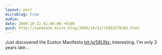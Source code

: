 ```yaml
---
layout: post
microblog: true
audio: 
date: 2009-10-22 01:00:00 +0100
guid: http://samdeane.micro.blog/2009/10/22/t5082576382.html
---
```

Just discovered the Euston Manifesto [bit.ly/58UNz.](http://bit.ly/58UNz.) Interesting. I'm only 3 years late...
